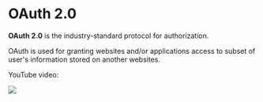 # OAuth 2.0

**OAuth 2.0** is the industry-standard protocol for authorization.

OAuth is used for granting websites and/or applications access to subset of user's information stored on another websites.

YouTube video:

<a href="https://www.youtube.com/watch?v=CPbvxxslDTU"><img src="https://img.youtube.com/vi/CPbvxxslDTU/0.jpg"></a>
</div>
